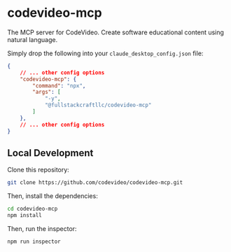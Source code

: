 # codevideo-mcp

The MCP server for CodeVideo. Create software educational content using natural language.

Simply drop the following into your `claude_desktop_config.json` file:

```json
{
    // ... other config options
    "codevideo-mcp": {
        "command": "npx",
        "args": [
            "-y",
            "@fullstackcraftllc/codevideo-mcp"
        ]
    },
    // ... other config options
}
```

## Local Development

Clone this repository:

```bash
git clone https://github.com/codevideo/codevideo-mcp.git
```

Then, install the dependencies:

```bash
cd codevideo-mcp
npm install
```

Then, run the inspector:

```bash
npm run inspector
```